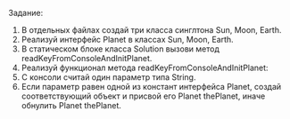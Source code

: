 Задание:

1. В отдельных файлах создай три класса синглтона Sun, Moon, Earth.
2. Реализуй интерфейс Planet в классах Sun, Moon, Earth.
3. В статическом блоке класса Solution вызови метод readKeyFromConsoleAndInitPlanet.
4. Реализуй функционал метода readKeyFromConsoleAndInitPlanet:
5. С консоли считай один параметр типа String.
6. Если параметр равен одной из констант интерфейса Planet, создай соответствующий объект и присвой его Planet thePlanet, иначе обнулить Planet thePlanet.
